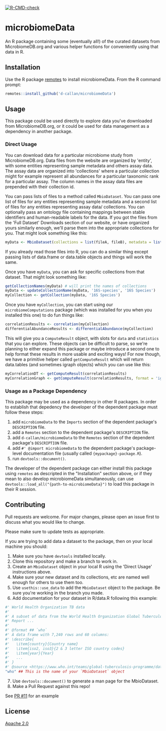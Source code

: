 <!-- badges: start -->
  [![R-CMD-check](https://github.com/d-callan/microbiomeData/actions/workflows/R-CMD-check.yaml/badge.svg)](https://github.com/d-callan/microbiomeData/actions/workflows/R-CMD-check.yaml)
  <!-- badges: end -->


# microbiomeData
An R package containing some (eventually all!) of the curated datasets from MicrobiomeDB.org and various helper functions for conveniently using that data in R.

## Installation

Use the R package [remotes](https://cran.r-project.org/web/packages/remotes/index.html) to install microbiomeData. From the R command prompt:

```R
remotes::install_github('d-callan/microbiomeData')
```

## Usage
This package could be used directly to explore data you've downloaded from MicrobiomeDB.org, or it could be used for data management as a dependency in another package.

### Direct Usage
You can download data for a particular microbiome study from MicrobiomeDB.org. Data files from the website are organized by 'entity', with some entities representing sample metadata and others assay data. The assay data are organized into 'collections' where a particular collection might for example represent all abundances for a particular taxonomic rank for a particular assay. The column names in the assay data files are prepended with their collection id.

You can pass lists of files to a method called `MbioDataset`. You can pass one list of files for any entities representing sample metadata and a second list of files for any entities representing assay data/ collections. You can optionally pass an ontology file containing mappings between stable identifiers and human-readable labels for the data. If you got the files from the 'Full Dataset' Downloads section of our website, or have organized yours similarly enough, we'll parse them into the appropriate collections for you. That might look something like this:

```R
myData <- MbioDataset(collections = list(fileA, fileB), metadata = list(fileD, fileE), ontology = fileZ)
```

If you already read those files into R, you can do a similar thing except passing lists of data.frame or data.table objects and things will work the same.

Once you have `myData`, you can ask for specific collections from that dataset. That might look something like:

```R
getCollectionNames(myData) # will print the names of collections
myData <- updateCollectionName(myData, '16S-species', '16S Species')
myCollection <- getCollection(myData, '16S Species')
```

Once you have `myCollection`, you can start using our `microbiomeComputations` package (which was installed for you when you installed this one) to do fun things like:

```R
correlationResults <- correlation(myCollection)
differentialAbundanceResults <- differentialAbundance(myCollection)
```

This will give you a `ComputeResult` object, with slots for `data` and `statistics` that you can explore. These objects can be difficult to parse, so we're planning to either expand this package or maybe introduce a second one to help format these results in more usable and exciting ways! For now though, we have a primitive helper called `getComputeResult` which will return data.tables (and sometimes igraph objects) which you can use like this:

```R
myCorrelationDT <- getComputeResult(correlationResults)
myCorrelationGraph <- getComputeResult(correlationResults, format = 'igraph')
```

### Usage as a Package Dependency
This package may be used as a dependency in other R packages. In order to establish that depedency the developer of the 
dependent package must follow these steps:
1. add ```microbiomeData``` to the ```Imports``` section of the dependent package's ```DESCRIPTION``` file.
2. add a ```Remotes``` section to the dependent package's ```DESCRIPTION``` file.
3. add ```d-callan/microbiomeData``` to the ```Remotes``` section of the dependent package's ```DESCRIPTION``` file.
4. add ```#' @import microbiomeData``` to the dependent package's package-level documentation file (usually called ```{mypackage}-package.R```).
5. run ```devtools::document()```.

The developer of the dependent package can either install this package using ```remotes``` as descripted in the "Installation" section above,
or if they mean to also develop microbiomeData simultaneously, can use ```devtools::load_all("{path-to-microbiomeData}")``` to load this package in their R session.

## Contributing
Pull requests are welcome. For major changes, please open an issue first to discuss what you would like to change.

Please make sure to update tests as appropriate.


If you are trying to add data a dataset to the package, then on your local machine you should:
 1. Make sure you have `devtools` installed locally.
 2. Clone this repository and make a branch to work in.
 3. Create an `MbioDataset` object in your local R using the 'Direct Usage' instructions above. 
 4. Make sure your new dataset and its collections, etc are named well enough for others to use them too.
 5. Use `usethis::use_data` to add the `MbioDataset` object to the package. Be sure you're working in the branch you made.
 6. Add documentation for your dataset in R/data.R following this example:
   ```R
   #' World Health Organization TB data
   #'
   #' A subset of data from the World Health Organization Global Tuberculosis
   #' Report ...
   #'
   #' @format ## `who`
   #' A data frame with 7,240 rows and 60 columns:
   #' \describe{
   #'   \item{country}{Country name}
   #'   \item{iso2, iso3}{2 & 3 letter ISO country codes}
   #'   \item{year}{Year}
   #'   ...
   #' }
   #' @source <https://www.who.int/teams/global-tuberculosis-programme/data>
   "who" ## This is the name of your `MbioDataset` object
   ```
 7. Use `devtools::document()` to generate a man page for the MbioDataset.
 8. Make a Pull Request against this repo!

 See [PR #11](https://github.com/d-callan/microbiomeData/pull/11) for an example

## License
[Apache 2.0](https://www.apache.org/licenses/LICENSE-2.0.txt)